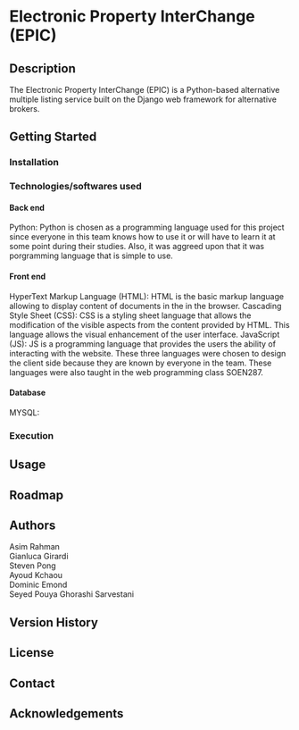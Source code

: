 # Electronic Property InterChange (EPIC)


## Description

The Electronic Property InterChange (EPIC) is a Python-based alternative multiple listing service built on the Django web framework for alternative brokers.

## Getting Started

### Installation
###  Technologies/softwares  used
#### Back end
Python:  Python  is  chosen  as  a  programming  language  used  for  this project since  everyone  in  this  team  knows  how  to  use  it  or  will  have  to  learn  it  at  some  point during  their  studies.  Also,  it  was  aggreed upon  that  it  was  porgramming  language  that is  simple  to  use.

#### Front end
HyperText Markup Language (HTML): HTML is the basic markup language allowing to display content of documents in the in the browser. 
Cascading Style Sheet (CSS): CSS is a styling sheet language that allows the modification of the visible aspects from the content provided by HTML. This language allows the visual enhancement of the user interface.
JavaScript (JS): JS is a programming language that provides the users the ability of interacting with the website.
These three languages were chosen to design the client side because they are known by everyone in the team. These languages were also taught in the web programming class SOEN287.

#### Database
MYSQL:

### Execution

## Usage

## Roadmap

## Authors

Asim Rahman <br />
Gianluca Girardi <br />
Steven Pong <br />
Ayoud Kchaou <br />
Dominic Emond <br />
Seyed Pouya Ghorashi Sarvestani <br />

## Version History

## License

## Contact

## Acknowledgements
